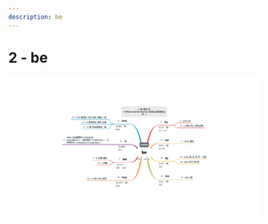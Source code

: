 ```yaml
---
description: be
---
```


# 2 - be



![Image text](https://raw.githubusercontent.com/rulinma/ai-word/master/images/2-be.jpg)


